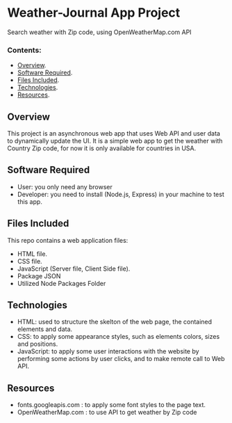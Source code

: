 # Weather-Journal App Project
Search weather with Zip code, using OpenWeatherMap.com API

### Contents:

- [Overview](#description).
- [Software Required](#Software-Required).
- [Files Included](#Files-Included).
- [Technologies](#Technologies).
- [Resources](#Resources).

## Overview
This project is an asynchronous web app that uses Web API and user data to dynamically update the UI.
It is a simple web app to get the weather with Country Zip code, for now it is only available for countries in USA.

## Software Required
- User: you only need any browser
- Developer: you need to install (Node.js, Express) in your machine to test this app.

## Files Included
This repo contains a web application files:
- HTML file.
- CSS file.
- JavaScript (Server file, Client Side file).
- Package JSON 
- Utilized Node Packages Folder

## Technologies
- HTML: used to structure the skelton of the web page, the contained elements and data.
- CSS: to apply some appearance styles, such as elements colors, sizes and positions.
- JavaScript: to apply some user interactions with the website by performing some actions by user clicks, and to make remote call to Web API.

## Resources
- fonts.googleapis.com : to apply some font styles to the page text.
- OpenWeatherMap.com : to use API to get weather by Zip code

